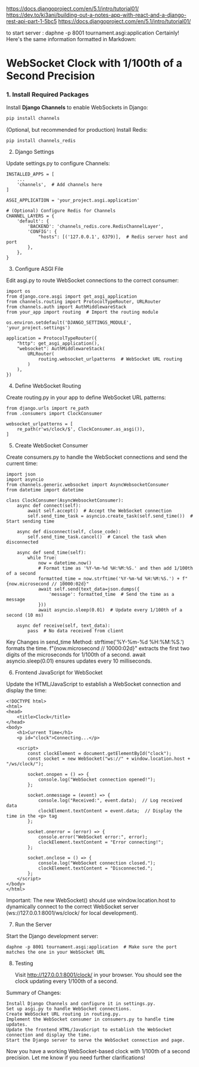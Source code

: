 https://docs.djangoproject.com/en/5.1/intro/tutorial01/
https://dev.to/ki3ani/building-out-a-notes-app-with-react-and-a-django-rest-api-part-1-5bc5
https://docs.djangoproject.com/en/5.1/intro/tutorial01/


to start server : daphne -p 8001 tournament.asgi:application
Certainly! Here's the same information formatted in Markdown:

# WebSocket Clock with 1/100th of a Second Precision

### 1. **Install Required Packages**
Install **Django Channels** to enable WebSockets in Django:

```bash
pip install channels
```
(Optional, but recommended for production) Install Redis:
```
pip install channels_redis
```
2. Django Settings

Update settings.py to configure Channels:
```
INSTALLED_APPS = [
    ...
    'channels',  # Add channels here
]

ASGI_APPLICATION = 'your_project.asgi.application'

# (Optional) Configure Redis for Channels
CHANNEL_LAYERS = {
    'default': {
        'BACKEND': 'channels_redis.core.RedisChannelLayer',
        'CONFIG': {
            "hosts": [('127.0.0.1', 6379)],  # Redis server host and port
        },
    },
}
```
3. Configure ASGI File

Edit asgi.py to route WebSocket connections to the correct consumer:
```
import os
from django.core.asgi import get_asgi_application
from channels.routing import ProtocolTypeRouter, URLRouter
from channels.auth import AuthMiddlewareStack
from your_app import routing  # Import the routing module

os.environ.setdefault('DJANGO_SETTINGS_MODULE', 'your_project.settings')

application = ProtocolTypeRouter({
    "http": get_asgi_application(),
    "websocket": AuthMiddlewareStack(
        URLRouter(
            routing.websocket_urlpatterns  # WebSocket URL routing
        )
    ),
})
```
4. Define WebSocket Routing

Create routing.py in your app to define WebSocket URL patterns:
```
from django.urls import re_path
from .consumers import ClockConsumer

websocket_urlpatterns = [
    re_path(r'ws/clock/$', ClockConsumer.as_asgi()),
]
```
5. Create WebSocket Consumer

Create consumers.py to handle the WebSocket connections and send the current time:
```
import json
import asyncio
from channels.generic.websocket import AsyncWebsocketConsumer
from datetime import datetime

class ClockConsumer(AsyncWebsocketConsumer):
    async def connect(self):
        await self.accept()  # Accept the WebSocket connection
        self.send_time_task = asyncio.create_task(self.send_time())  # Start sending time

    async def disconnect(self, close_code):
        self.send_time_task.cancel()  # Cancel the task when disconnected

    async def send_time(self):
        while True:
            now = datetime.now()
            # Format time as '%Y-%m-%d %H:%M:%S.' and then add 1/100th of a second
            formatted_time = now.strftime('%Y-%m-%d %H:%M:%S.') + f"{now.microsecond // 10000:02d}"
            await self.send(text_data=json.dumps({
                'message': formatted_time  # Send the time as a message
            }))
            await asyncio.sleep(0.01)  # Update every 1/100th of a second (10 ms)

    async def receive(self, text_data):
        pass  # No data received from client
```
  Key Changes in send_time Method:
      strftime('%Y-%m-%d %H:%M:%S.') formats the time.
      f"{now.microsecond // 10000:02d}" extracts the first two digits of the microseconds for 1/100th of a second.
      await asyncio.sleep(0.01) ensures updates every 10 milliseconds.

6. Frontend JavaScript for WebSocket

Update the HTML/JavaScript to establish a WebSocket connection and display the time:
```
<!DOCTYPE html>
<html>
<head>
    <title>Clock</title>
</head>
<body>
    <h1>Current Time</h1>
    <p id="clock">Connecting...</p>

    <script>
        const clockElement = document.getElementById("clock");
        const socket = new WebSocket("ws://" + window.location.host + "/ws/clock/");

        socket.onopen = () => {
            console.log("WebSocket connection opened!");
        };

        socket.onmessage = (event) => {
            console.log("Received:", event.data);  // Log received data
            clockElement.textContent = event.data;  // Display the time in the <p> tag
        };

        socket.onerror = (error) => {
            console.error("WebSocket error:", error);
            clockElement.textContent = "Error connecting!";
        };

        socket.onclose = () => {
            console.log("WebSocket connection closed.");
            clockElement.textContent = "Disconnected.";
        };
    </script>
</body>
</html>
```
  Important: The new WebSocket() should use window.location.host to dynamically connect to the correct WebSocket server (ws://127.0.0.1:8001/ws/clock/ for local development).

7. Run the Server

Start the Django development server:
```
daphne -p 8001 tournament.asgi:application  # Make sure the port matches the one in your WebSocket URL
```
8. Testing

    Visit http://127.0.0.1:8001/clock/ in your browser.
    You should see the clock updating every 1/100th of a second.

Summary of Changes:

    Install Django Channels and configure it in settings.py.
    Set up asgi.py to handle WebSocket connections.
    Create WebSocket URL routing in routing.py.
    Implement the WebSocket consumer in consumers.py to handle time updates.
    Update the frontend HTML/JavaScript to establish the WebSocket connection and display the time.
    Start the Django server to serve the WebSocket connection and page.

Now you have a working WebSocket-based clock with 1/100th of a second precision. Let me know if you need further clarifications!

